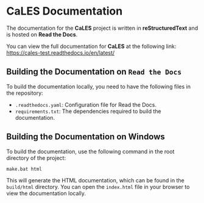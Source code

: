# CaLES Documentation

The documentation for the **CaLES** project is written in **reStructuredText** and is hosted on **Read the Docs**.

You can view the full documentation for **CaLES** at the following link: https://cales-test.readthedocs.io/en/latest/

## Building the Documentation on `Read the Docs`

To build the documentation locally, you need to have the following files in the repository:

- `.readthedocs.yaml`: Configuration file for Read the Docs.
- `requirements.txt`: The dependencies required to build the documentation.

## Building the Documentation on Windows

To build the documentation, use the following command in the root directory of the project:

```
make.bat html
```

This will generate the HTML documentation, which can be found in the `build/html` directory. You can open the `index.html` file in your browser to view the documentation locally.
